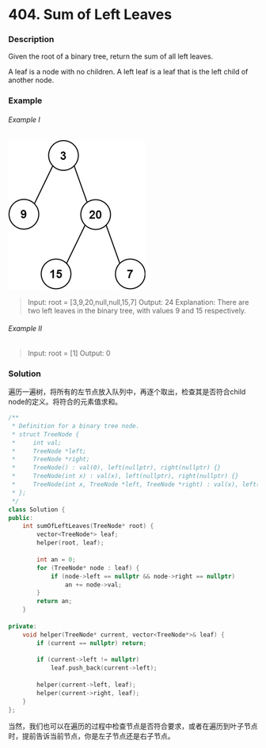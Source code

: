 # 404. Sum of Left Leaves

### Description

Given the root of a binary tree, return the sum of all left leaves.

A leaf is a node with no children. A left leaf is a leaf that is the left child of another node.

### Example 

###### Example I

![](./leftsum-tree.jpg)

> Input: root = [3,9,20,null,null,15,7]
> Output: 24
> Explanation: There are two left leaves in the binary tree, with values 9 and 15 respectively.

###### Example II

> Input: root = [1]
> Output: 0

### Solution

遍历一遍树，将所有的左节点放入队列中，再逐个取出，检查其是否符合child node的定义。将符合的元素值求和。

```c++
/**
 * Definition for a binary tree node.
 * struct TreeNode {
 *     int val;
 *     TreeNode *left;
 *     TreeNode *right;
 *     TreeNode() : val(0), left(nullptr), right(nullptr) {}
 *     TreeNode(int x) : val(x), left(nullptr), right(nullptr) {}
 *     TreeNode(int x, TreeNode *left, TreeNode *right) : val(x), left(left), right(right) {}
 * };
 */
class Solution {
public:
    int sumOfLeftLeaves(TreeNode* root) {
        vector<TreeNode*> leaf;
        helper(root, leaf);

        int an = 0;
        for (TreeNode* node : leaf) {
            if (node->left == nullptr && node->right == nullptr)
                an += node->val;
        }
        return an;
    }

private:
    void helper(TreeNode* current, vector<TreeNode*>& leaf) {
        if (current == nullptr) return;

        if (current->left != nullptr)
            leaf.push_back(current->left);

        helper(current->left, leaf);
        helper(current->right, leaf);
    }
};
```

当然，我们也可以在遍历的过程中检查节点是否符合要求，或者在遍历到叶子节点时，提前告诉当前节点，你是左子节点还是右子节点。

